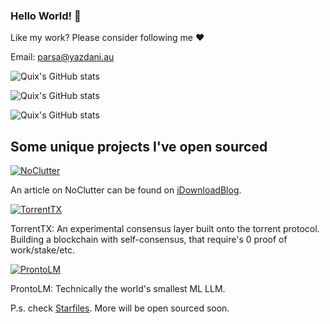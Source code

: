 ### Hello World! 👋

Like my work? Please consider following me ❤️

Email: parsa@yazdani.au

![Quix's GitHub stats](https://githubstats.yazdani.dev/api?username=quixthe2nd&show_icons=true&bg_color=000&title_color=22ff00&icon_color=22ff00&text_color=fff&border_radius=30&include_all_commits=true&count_private=true)

![Quix's GitHub stats](https://githubstats.yazdani.dev/api/top-langs?username=quixthe2nd&show_icons=true&bg_color=000&title_color=22ff00&icon_color=22ff00&text_color=fff&border_radius=30&include_all_commits=true&count_private=true&langs_count=30&layout=compact)

![Quix's GitHub stats](https://github-readme-stats.vercel.app/api/wakatime?username=Quix&layout=compact)

## Some unique projects I've open sourced
[![NoClutter](https://github-readme-stats.vercel.app/api/pin/?username=quixthe2nd&repo=noclutter)](https://github.com/QuixThe2nd/NoClutter)

An article on NoClutter can be found on [iDownloadBlog](https://www.idownloadblog.com/2020/05/23/noclutter/).

[![TorrentTX](https://github-readme-stats.vercel.app/api/pin/?username=quixthe2nd&repo=torrenttx)](https://github.com/QuixThe2nd/TorrentTX)

TorrentTX: An experimental consensus layer built onto the torrent protocol. Building a blockchain with self-consensus, that require's 0 proof of work/stake/etc.

[![ProntoLM](https://github-readme-stats.vercel.app/api/pin/?username=quixthe2nd&repo=prontolm)](https://github.com/QuixThe2nd/ProntoLM)

ProntoLM: Technically the world's smallest ML LLM.

P.s. check [Starfiles](https://github.com/StarfilesFileSharing). More will be open sourced soon.
